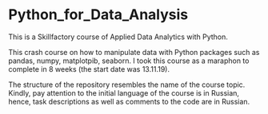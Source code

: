 # Python_for_Data_Analysis
This is a Skillfactory course of Applied Data Analytics with Python.

This crash course on how to manipulate data with Python packages such as pandas, numpy, matplotpib, seaborn. 
I took this course as a maraphon to complete in 8 weeks (the start date was 13.11.19).

The structure of the repository resembles the name of the course topic. 
Kindly, pay attention to the initial language of the course is in Russian, hence, task descriptions as well as comments to the code are in Russian.
